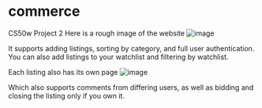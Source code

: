 # commerce
CS50w Project 2
Here is a rough image of the website
![image](https://github.com/terskayl/commerce/assets/97208428/745c6778-f5ef-42e9-900a-69e5fc07e073)


It supports adding listings, sorting by category, and full user authentication. You can also add listings to your watchlist and filtering by watchlist.

Each listing also has its own page
![image](https://github.com/terskayl/commerce/assets/97208428/cef1176b-8a7d-4d60-ba12-bc452b609bb2)

Which also supports comments from differing users, as well as bidding and closing the listing only if you own it.
